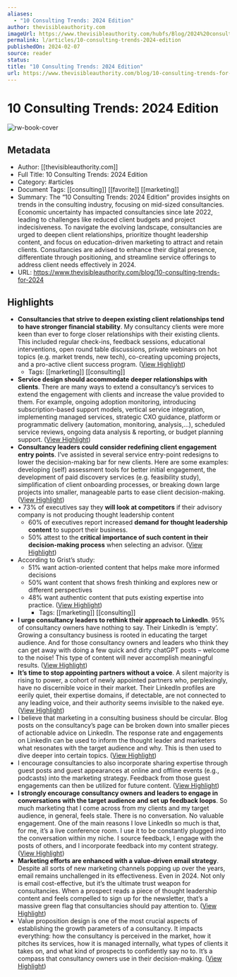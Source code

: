 ```yaml
---
aliases:
  - "10 Consulting Trends: 2024 Edition"
author: thevisibleauthority.com
imageUrl: https://www.thevisibleauthority.com/hubfs/Blog/2024%20consulting%20trends.png#keepProtocol
permalink: l/articles/10-consulting-trends-2024-edition
publishedOn: 2024-02-07
source: reader
status: 
title: "10 Consulting Trends: 2024 Edition"
url: https://www.thevisibleauthority.com/blog/10-consulting-trends-for-2024
---
```

# 10 Consulting Trends: 2024 Edition

![rw-book-cover](https://www.thevisibleauthority.com/hubfs/Blog/2024%20consulting%20trends.png#keepProtocol)

## Metadata

- Author: [[thevisibleauthority.com]]
- Full Title: 10 Consulting Trends: 2024 Edition
- Category: #articles
- Document Tags: [[consulting]] [[favorite]] [[marketing]]
- Summary: The “10 Consulting Trends: 2024 Edition” provides insights on trends in the consulting industry, focusing on mid-sized consultancies. Economic uncertainty has impacted consultancies since late 2022, leading to challenges like reduced client budgets and project indecisiveness. To navigate the evolving landscape, consultancies are urged to deepen client relationships, prioritize thought leadership content, and focus on education-driven marketing to attract and retain clients. Consultancies are advised to enhance their digital presence, differentiate through positioning, and streamline service offerings to address client needs effectively in 2024.
- URL: https://www.thevisibleauthority.com/blog/10-consulting-trends-for-2024

## Highlights

- **Consultancies that strive to deepen existing client relationships tend to have stronger financial stability**. My consultancy clients were more keen than ever to forge closer relationships with their existing clients. This included regular check-ins, feedback sessions, educational interventions, open round table discussions, private webinars on hot topics (e.g. market trends, new tech), co-creating upcoming projects, and a pro-active client success program. ([View Highlight](https://read.readwise.io/read/01hqb1m3d6qy1aff3dd6kag4t4))
    - Tags: [[marketing]] [[consulting]]
- **Service design should accommodate deeper relationships with clients**. There are many ways to extend a consultancy’s services to extend the engagement with clients and increase the value provided to them. For example, ongoing adoption monitoring, introducing subscription-based support models, vertical service integration, implementing managed services, strategic CXO guidance, platform or programmatic delivery (automation, monitoring, analysis,…), scheduled service reviews, ongoing data analysis & reporting, or budget planning support. ([View Highlight](https://read.readwise.io/read/01hqb1mmhpb7vsa3h6ca3wcg40))
- **Consultancy leaders could consider redefining client engagement entry points**. I’ve assisted in several service entry-point redesigns to lower the decision-making bar for new clients. Here are some examples: developing (self) assessment tools for better initial engagement, the development of paid discovery services (e.g. feasibility study), simplification of client onboarding processes, or breaking down large projects into smaller, manageable parts to ease client decision-making. ([View Highlight](https://read.readwise.io/read/01hqb1n3bbwynp0ke3m3rfre8a))
- • 73% of executives say they **will look at competitors** if their advisory company is not producing thought leadership content
  - 60% of executives report increased **demand for thought leadership content** to support their business.
  - 50% attest to the **critical importance of such content in their decision-making process** when selecting an advisor. ([View Highlight](https://read.readwise.io/read/01hqb1pc5p6b341apb3hx5cmrj))
- According to Grist’s study:
  - 51% want action-oriented content that helps make more informed decisions
  - 50% want content that shows fresh thinking and explores new or different perspectives
  - 48% want authentic content that puts existing expertise into practice. ([View Highlight](https://read.readwise.io/read/01hqb1pre76djj7gw343q67ccs))
    - Tags: [[marketing]] [[consulting]]
- **I urge consultancy leaders to rethink their approach to LinkedIn**. 95% of consultancy owners have nothing to say. Their LinkedIn is ‘empty’. Growing a consultancy business is rooted in educating the target audience. And for those consultancy owners and leaders who think they can get away with doing a few quick and dirty chatGPT posts – welcome to the noise! This type of content will never accomplish meaningful results. ([View Highlight](https://read.readwise.io/read/01hqb1r12sbe57ckz256tkbxxk))
- **It’s time to stop appointing partners without a voice**. A silent majority is rising to power, a cohort of newly appointed partners who, perplexingly, have no discernible voice in their market. Their LinkedIn profiles are eerily quiet, their expertise domains, if detectable, are not connected to any leading voice, and their authority seems invisible to the naked eye. ([View Highlight](https://read.readwise.io/read/01hqb1qz1ck3cprspj1btakk4d))
- I believe that marketing in a consulting business should be circular. Blog posts on the consultancy’s page can be broken down into smaller pieces of actionable advice on LinkedIn. The response rate and engagements on LinkedIn can be used to inform the thought leader and marketers what resonates with the target audience and why. This is then used to dive deeper into certain topics. ([View Highlight](https://read.readwise.io/read/01hqb1vs9tw6gdcaj7ammfj74b))
- I encourage consultancies to also incorporate sharing expertise through guest posts and guest appearances at online and offline events (e.g., podcasts) into the marketing strategy. Feedback from those guest engagements can then be utilized for future content. ([View Highlight](https://read.readwise.io/read/01hqb1w0pf70xm4g7yk3zwmq4s))
- **I strongly encourage consultancy owners and leaders to engage in conversations with the target audience and set up feedback loops**. So much marketing that I come across from my clients and my target audience, in general, feels stale. There is no conversation. No valuable engagement. One of the main reasons I love LinkedIn so much is that, for me, it’s a live conference room. I use it to be constantly plugged into the conversation within my niche. I source feedback, I engage with the posts of others, and I incorporate feedback into my content strategy. ([View Highlight](https://read.readwise.io/read/01hqb1wpb5gthmqfmetggeje31))
- **Marketing efforts are enhanced with a value-driven email strategy**. Despite all sorts of new marketing channels popping up over the years, email remains unchallenged in its effectiveness. Even in 2024. Not only is email cost-effective, but it’s the ultimate trust weapon for consultancies. When a prospect reads a piece of thought leadership content and feels compelled to sign up for the newsletter, that’s a massive green flag that consultancies should pay attention to. ([View Highlight](https://read.readwise.io/read/01hqb1y77kb419yfwn90c7gw0q))
- Value proposition design is one of the most crucial aspects of establishing the growth parameters of a consultancy. It impacts everything: how the consultancy is perceived in the market, how it pitches its services, how it is managed internally, what types of clients it takes on, and what kind of prospects to confidently say no to. It’s a compass that consultancy owners use in their decision-making. ([View Highlight](https://read.readwise.io/read/01hqb22c02ayhh5rz89bhk0mhv))
